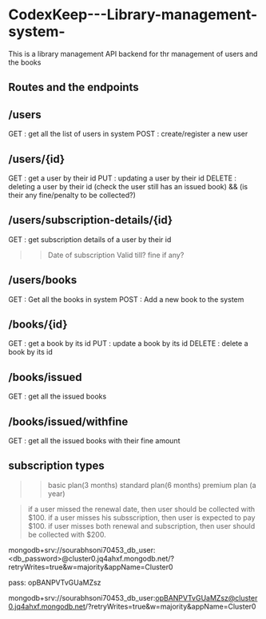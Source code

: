 # CodexKeep---Library-management-system-
This is a library management API backend for thr management of users and the books

## Routes and the endpoints

## /users

GET : get all the list of users in system
POST : create/register a new user

## /users/{id}

GET : get a user by their id
PUT : updating a user  by their id
DELETE : deleting a user by their id (check the user still has an issued book) && (is their any fine/penalty to be collected?)

## /users/subscription-details/{id}

GET : get subscription details of a user by their id
>> Date of subscription 
>> Valid till?
>> fine if any?

## /users/books

GET : Get all the books in system
POST : Add a new book to the system


## /books/{id}

GET : get a book by its id
PUT : update a book by its id
DELETE : delete a book by its id

## /books/issued

GET : get all the issued books

## /books/issued/withfine

GET : get all the issued books with their fine amount

## subscription types

>>basic plan(3 months)
>>standard plan(6 months)
>>premium plan (a year)

>if a user missed the renewal date, then user should be collected with $100.
>if a user misses his subsscription, then user is expected to pay $100.
>if user misses both renewal and subscription, then user should be collected with $200.



mongodb+srv://sourabhsoni70453_db_user:<db_password>@cluster0.jq4ahxf.mongodb.net/?retryWrites=true&w=majority&appName=Cluster0

pass: opBANPVTvGUaMZsz


mongodb+srv://sourabhsoni70453_db_user:opBANPVTvGUaMZsz@cluster0.jq4ahxf.mongodb.net/?retryWrites=true&w=majority&appName=Cluster0
